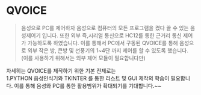 # QVOICE
> 음성으로 PC를 제어하자 
음성으로 컴퓨터의 모든 프로그램을 켰다 끌 수 있는 음성제어기 입니다. 
또한 외부 즉,시리얼 통신으로 HC12를 통한 근거리 통신 제어가 가능하도록 하였습니다. 
이를 통해서 PC에서 구동된 QVOICE를 통해 음성으로 외부 작은 방, 큰방 및 선풍기의 1~4단 까지 제어를 
할 수 있도록 했습니다. (이를 사용하기 위해서는 외부 제어 모듈이 필요합니다만) 

자세히는 QVOICE를 제작하기 위한 기본 전제로는  
1.PYTHON 음성인식기와 TKINTER 를 통한 리스트 및 GUI 제작의 학습이 필요합니다. 
이를 통해 음성와 PC를 통한 활용범위가 확대되기를 기대합니다.~~ 
